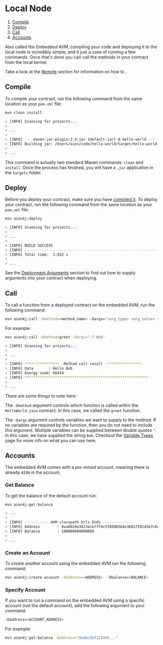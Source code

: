 # Local Node

1. [Compile](#compile)
2. [Deploy](#deploy)
3. [Call](#call)
4. [Accounts](#accounts)

Also called the _Embedded AVM_, compiling your code and deploying it to the local node is incredibly simple, and it just a case of running a few commands. Once that's done you can call the methods in your contract from the local kernel.

Take a look at the [Remote](https://docs.aion.network/docs/maven/remote-node) section for information on how to .

## Compile

To compile your contract, run the following command from the same location as your `pom.xml` file:

```bash
mvn clean install

> [INFO] Scanning for projects...
>
> ...
>
> [INFO] --- maven-jar-plugin:2.4:jar (default-jar) @ hello-world ---
> [INFO] Building jar: /Users/aion/code/hello-world/target/hello-world-1.0-SNAPSHOT.jar
>
> ...
```

This command is actually two standard Maven commands: `clean` and `install`. Once the process has finished, you will have a `.jar` application in the `targets` folder.

## Deploy

Before you deploy your contract, make sure you have [compiled it](#section-compile). To deploy your contract, run the following command from the same location as your `pom.xml` file:

```bash
mvn aion4j:deploy

> [INFO] Scanning for projects...
>
> ...
>
> [INFO] BUILD SUCCESS
> [INFO] ------------------------------------------------------------------------
> [INFO] Total time:  1.032 s
>
> ...
```

See the [Deployment Arguments](/aion-virtual-machine/contract-fundamentals/deployment-arguments) section to find out how to supply arguments into your contract when deploying.

## Call

To call a function from a deployed contract on the embedded AVM, run the following command:

```bash
mvn aion4j:call -Dmethod=<method_name> -Dargs="<arg_type> <arg_value> <arg_type> <arg_value> ..."
```

For example:

```bash
mvn aion4j:call -Dmethod=greet -Dargs="-T Bob"

> [INFO] Scanning for projects...
>
> ...
>
> [INFO] ****************  Method call result  ****************
> [INFO] Data       : Hello Bob
> [INFO] Energy used: 66414
> [INFO] *********************************************************
>
> ...
```

There are some things to note here:

The `-Dmethod` argument controls which function is called within the `HelloWorld.java` contract. In this case, we called the `greet` function.

The `-Dargs` argument controls variables we want to supply to the method. If no variables are required by the function, then you do not need to include this argument. Multiple variables can be supplied between double quotes `"`. In this case, we have supplied the string `Bob`. Checkout the [Variable Types](/aion-virual-machine/variable-types) page for more info on what you can use here.

## Accounts

The embedded AVM comes with a _pre-mined_ account, meaning there is already `AION` in the account.

### Get Balance

To get the balance of the default account run:

```bash
mvn aion4j:get-balance

> ...
>
> [INFO] ----------- AVM classpath Urls Ends --------------
> [INFO] Address        : 0xa092de3423a1e77f4c5f8500564e3601759143b7c0e652a7012d35eb67b283ca
> [INFO] Balance        : 100000000000000
>
> ...
```

### Create an Account

To create another account using the embedded AVM run the following command:

```bash
mvn aion4j:create-account -Daddress=<ADDRESS>  -Dbalance=<BALANCE>
```

### Specify Account

If you want to run a command on the embedded AVM using a specific account (not the default account), add the following argument to your command:

```bash
-Daddress=<ACCOUNT_ADDRESS>
```

For example:

```bash
mvn aion4j:get-balance -Daddress="0xabcdef123456..."
```